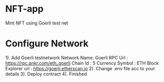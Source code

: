 # NFT-app
Mint NFT using Goerli test net

# Configure Network
1). Add Goerli testnetwork
      Network Name: Goerli
      RPC Url : https://rpc.ankr.com/eth_goerli
      Chain Id : 5
      Currency Symbol : ETH
      Block Explorer url : https://goerli.etherscan.io
2). Change .env file acc to your details
3). Deploy contract
4). Finished
